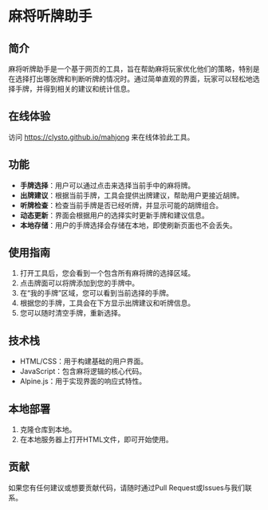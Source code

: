 # 麻将听牌助手

## 简介

麻将听牌助手是一个基于网页的工具，旨在帮助麻将玩家优化他们的策略，特别是在选择打出哪张牌和判断听牌的情况时。通过简单直观的界面，玩家可以轻松地选择手牌，并得到相关的建议和统计信息。

## 在线体验

访问 <https://clysto.github.io/mahjong> 来在线体验此工具。

## 功能

- **手牌选择**：用户可以通过点击来选择当前手中的麻将牌。
- **出牌建议**：根据当前手牌，工具会提供出牌建议，帮助用户更接近胡牌。
- **听牌检查**：检查当前手牌是否已经听牌，并显示可能的胡牌组合。
- **动态更新**：界面会根据用户的选择实时更新手牌和建议信息。
- **本地存储**：用户的手牌选择会存储在本地，即使刷新页面也不会丢失。

## 使用指南

1. 打开工具后，您会看到一个包含所有麻将牌的选择区域。
2. 点击牌面可以将牌添加到您的手牌中。
3. 在“我的手牌”区域，您可以看到当前选择的手牌。
4. 根据您的手牌，工具会在下方显示出牌建议和听牌信息。
5. 您可以随时清空手牌，重新选择。

## 技术栈

- HTML/CSS：用于构建基础的用户界面。
- JavaScript：包含麻将逻辑的核心代码。
- Alpine.js：用于实现界面的响应式特性。

## 本地部署

1. 克隆仓库到本地。
2. 在本地服务器上打开HTML文件，即可开始使用。

## 贡献

如果您有任何建议或想要贡献代码，请随时通过Pull Request或Issues与我们联系。
